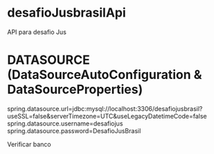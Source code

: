 # desafioJusbrasilApi
API para desafio Jus


# DATASOURCE (DataSourceAutoConfiguration & DataSourceProperties)
spring.datasource.url=jdbc:mysql://localhost:3306/desafiojusbrasil?useSSL=false&serverTimezone=UTC&useLegacyDatetimeCode=false
spring.datasource.username=desafiojus
spring.datasource.password=DesafioJusBrasil

Verificar banco
